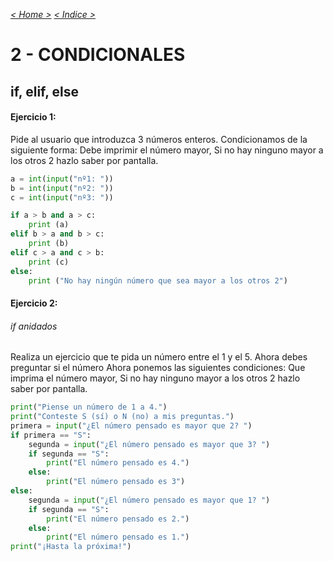 _[< Home >](../README.md)_ _[< Indice >](indicetests.md)_

# 2 - CONDICIONALES 
## if, elif, else
#### Ejercicio 1:
Pide al usuario que introduzca 3 números enteros.
Condicionamos de la siguiente forma:
Debe imprimir el número mayor, Si no hay ninguno mayor a los otros 2 hazlo saber por pantalla.

````python
a = int(input("nº1: "))
b = int(input("nº2: "))
c = int(input("nº3: "))

if a > b and a > c:
    print (a)
elif b > a and b > c:
    print (b)
elif c > a and c > b:
    print (c)
else:
    print ("No hay ningún número que sea mayor a los otros 2")
````

#### Ejercicio 2:

###### if anidados

Realiza un ejercicio que te pida un número entre el 1 y el 5.
Ahora debes preguntar si el número 
Ahora ponemos las siguientes condiciones:
Que imprima el número mayor, Si no hay ninguno mayor a los otros 2 hazlo saber por pantalla.

````python
print("Piense un número de 1 a 4.")
print("Conteste S (sí) o N (no) a mis preguntas.")
primera = input("¿El número pensado es mayor que 2? ")
if primera == "S":
    segunda = input("¿El número pensado es mayor que 3? ")
    if segunda == "S":
        print("El número pensado es 4.")
    else:
        print("El número pensado es 3")
else:
    segunda = input("¿El número pensado es mayor que 1? ")
    if segunda == "S":
        print("El número pensado es 2.")
    else:
        print("El número pensado es 1.")
print("¡Hasta la próxima!")
````